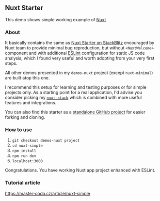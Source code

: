 ## Nuxt Starter
This demo shows simple working example of [Nuxt](https://nuxt.com/)

### About
It basically contains the same as [Nuxt Starter on StackBlitz](https://stackblitz.com/github/nuxt/starter/tree/v3-stackblitz) encouraged by Nuxt team to provide minimal bug reproduction, but without `<NuxtWelcome>` component and with additional [ESLint](https://eslint.org/) configuration for static JS code analysis, which I found very useful and worth adopting from your very first steps.

All other demos presented in my `demos-nuxt` project (except `nuxt-minimal`) are built atop this one.

I recommend this setup for learning and testing purposes or for simple projects only. As a starting point for a real application, I'd advise you consider picking my [`nuxt-stack`](https://github.com/AloisSeckar/nuxt-stack) which is combined with more useful features and integrations.

You can also find this starter as a [standalone GitHub project](ttps://github.com/AloisSeckar/nuxt-starter) for easier forking and cloning.

### How to use
1. `git checkout demos-nuxt project`
2. `cd nuxt-simple`
3. `npm install`
4. `npm run dev` 
5. `localhost:3000` 

Congratulations. You have working Nuxt app project enhanced with ESLint.

### Tutorial article
https://master-coda.cz/article/nuxt-simple
